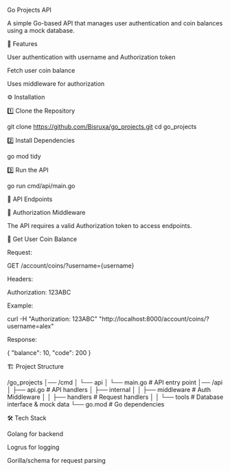 Go Projects API

A simple Go-based API that manages user authentication and coin balances using a mock database.

🚀 Features

User authentication with username and Authorization token

Fetch user coin balance

Uses middleware for authorization

⚙️ Installation

1️⃣ Clone the Repository

git clone https://github.com/Bisruxa/go_projects.git
cd go_projects

2️⃣ Install Dependencies

go mod tidy

3️⃣ Run the API

go run cmd/api/main.go

📌 API Endpoints

🔐 Authorization Middleware

The API requires a valid Authorization token to access endpoints.

🔹 Get User Coin Balance

Request:

GET /account/coins/?username={username}

Headers:

Authorization: 123ABC

Example:

curl -H "Authorization: 123ABC" "http://localhost:8000/account/coins/?username=alex"

Response:

{
  "balance": 10,
  "code": 200
}

🏗️ Project Structure

/go_projects
│── /cmd
│   └── api
│       └── main.go  # API entry point
│── /api
│   ├── api.go  # API handlers
│   ├── internal
│   │   ├── middleware  # Auth Middleware
│   │   ├── handlers  # Request handlers
│   │   └── tools  # Database interface & mock data
└── go.mod  # Go dependencies

🛠️ Tech Stack

Golang for backend

Logrus for logging

Gorilla/schema for request parsing


